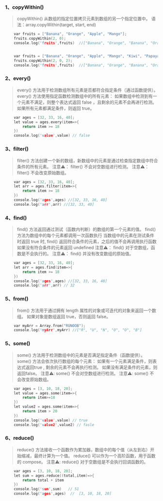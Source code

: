 ### 1、copyWithin() 
> copyWithin() 从数组的指定位置拷贝元素到数组的另一个指定位置中。
    语法：array.copyWithin(target, start, end)
```c
    var fruits = ["Banana", "Orange", "Apple", "Mango"];
    fruits.copyWithin(2, 0); 
    console.log('fruits',fruits)  //["Banana", "Orange", "Banana", "Orange"]


    var fruits = ["Banana", "Orange", "Apple", "Mango", "Kiwi", "Papaya"];
    fruits.copyWithin(2, 0, 2);
    console.log('fruits',fruits)  //["Banana", "Orange", "Banana", "Orange", "Kiwi", "Papaya"]
```

### 2、every() 
>every() 方法用于检测数组所有元素是否都符合指定条件（通过函数提供）。
every() 方法使用指定函数检测数组中的所有元素：
  如果数组中检测到有一个元素不满足，则整个表达式返回 false ，且剩余的元素不会再进行检测。
  如果所有元素都满足条件，则返回 true。

```c
    var ages = [32, 33, 16, 40];
    let value = ages.every(item=>{
        return item >= 18
    })
    console.log('value',value) // false

```

### 3、filter()
>   filter() 方法创建一个新的数组，新数组中的元素是通过检查指定数组中符合条件的所有元素。
注意⚠️： filter() 不会对空数组进行检测。
注意⚠️： filter() 不会改变原始数组。

```c
    var ages = [32, 33, 16, 40];
    let arr = ages.filter(item=>{
        return item >= 18
    })
    console.log('ages',ages) //[32, 33, 16, 40]
    console.log('arr',arr) //[32, 33, 40]
```

### 4、find()
> find() 方法返回通过测试（函数内判断）的数组的第一个元素的值。
> find() 方法为数组中的每个元素都调用一次函数执行
当数组中的元素在测试条件时返回 true 时, find() 返回符合条件的元素，之后的值不会再调用执行函数
如果没有符合条件的元素返回 undefined
注意⚠️： find() 对于空数组，函数是不会执行的。
注意⚠️： find() 并没有改变数组的原始值。

```c
    var ages = [32, 33, 16, 40];
    let arr = ages.find(item=>{
        return item >= 18
    })
    console.log('ages',ages) //[32, 33, 16, 40]
    console.log('arr',arr) // 32
```

### 5、from() 
> from() 方法用于通过拥有 length 属性的对象或可迭代的对象来返回一个数组。
如果对象是数组返回 true，否则返回 false。

```c
    var myArr = Array.from("RUNOOB");
    console.log('myArr',myArr) //["R", "U", "N", "O", "O", "B"]
```

### 5、some()
> some() 方法用于检测数组中的元素是否满足指定条件（函数提供）。
some() 方法会依次执行数组的每个元素：
如果有一个元素满足条件，则表达式返回true , 剩余的元素不会再执行检测。
如果没有满足条件的元素，则返回false。
注意⚠️: some() 不会对空数组进行检测。 
注意⚠️: some() 不会改变原始数组。

```c
    var ages = [3, 10, 18, 20];
    let value = ages.some(item=>{
        return item>=18
    })
    let value2 = ages.some(item=>{
        return item > 20
    })
    console.log('value',value) // true
    console.log('value2',value2) // fasle

```

### 6、reduce()
> reduce() 方法接收一个函数作为累加器，数组中的每个值（从左到右）开始缩减，最终计算为一个值。
reduce() 可以作为一个高阶函数，用于函数的 compose。
注意⚠️: reduce() 对于空数组是不会执行回调函数的。

```c
    var ages = [3, 10, 18, 20];
    let sum = ages.reduce((total,item)=>{
        return total + item
    })
    console.log('sum',sum)   // 51
    console.log('ages',ages)  //  [3, 10, 18, 20]
```